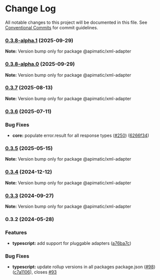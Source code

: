 # Change Log

All notable changes to this project will be documented in this file.
See [Conventional Commits](https://conventionalcommits.org) for commit guidelines.

### [0.3.8-alpha.1](https://github.com/apimatic/apimatic-js-runtime/compare/@apimatic/xml-adapter@0.3.7...@apimatic/xml-adapter@0.3.8-alpha.1) (2025-09-29)

**Note:** Version bump only for package @apimatic/xml-adapter

### [0.3.8-alpha.0](https://github.com/apimatic/apimatic-js-runtime/compare/@apimatic/xml-adapter@0.3.7...@apimatic/xml-adapter@0.3.8-alpha.0) (2025-09-29)

**Note:** Version bump only for package @apimatic/xml-adapter

### [0.3.7](https://github.com/apimatic/apimatic-js-runtime/compare/@apimatic/xml-adapter@0.3.6...@apimatic/xml-adapter@0.3.7) (2025-08-13)

**Note:** Version bump only for package @apimatic/xml-adapter

### [0.3.6](https://github.com/apimatic/apimatic-js-runtime/compare/@apimatic/xml-adapter@0.3.5...@apimatic/xml-adapter@0.3.6) (2025-07-11)

### Bug Fixes

- **core:** populate error.result for all response types ([#250](https://github.com/apimatic/apimatic-js-runtime/issues/250)) ([6266f34](https://github.com/apimatic/apimatic-js-runtime/commit/6266f34bfb4cbfae2ade0958923aa55c0a81826b))

### [0.3.5](https://github.com/apimatic/apimatic-js-runtime/compare/@apimatic/xml-adapter@0.3.4...@apimatic/xml-adapter@0.3.5) (2025-05-15)

**Note:** Version bump only for package @apimatic/xml-adapter

### [0.3.4](https://github.com/apimatic/apimatic-js-runtime/compare/@apimatic/xml-adapter@0.3.3...@apimatic/xml-adapter@0.3.4) (2024-12-12)

**Note:** Version bump only for package @apimatic/xml-adapter

### [0.3.3](https://github.com/apimatic/apimatic-js-runtime/compare/@apimatic/xml-adapter@0.3.2...@apimatic/xml-adapter@0.3.3) (2024-09-27)

**Note:** Version bump only for package @apimatic/xml-adapter

### 0.3.2 (2024-05-28)

### Features

- **typescript:** add support for pluggable adapters ([a76ba7c](https://github.com/apimatic/apimatic-js-runtime/commit/a76ba7cbf2602bdc48b758816000330429ac4972))

### Bug Fixes

- **typescript:** update rollup versions in all packages package.json ([#98](https://github.com/apimatic/apimatic-js-runtime/issues/98)) ([c7a1106](https://github.com/apimatic/apimatic-js-runtime/commit/c7a1106bfc8e7d10e28dee97fb30a4e2792f21df)), closes [#93](https://github.com/apimatic/apimatic-js-runtime/issues/93)
